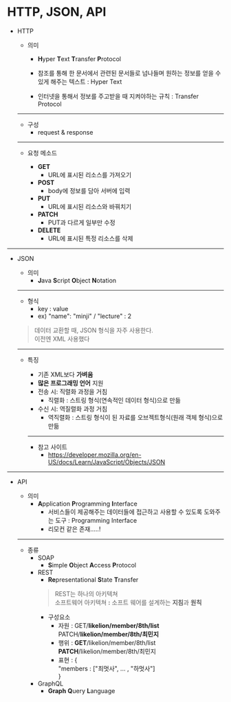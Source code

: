# HTTP, JSON, API 
* HTTP 
    * 의미
        * **H**yper **T**ext **T**ransfer **P**rotocol

        * 참조를 통해 한 문서에서 관련된 문서들로 넘나들며 원하는 정보를 얻을 수 있게 해주는 텍스트 : Hyper Text
        
        * 인터넷을 통해서 정보를 주고받을 때 지켜야하는 규칙 : Transfer Protocol
    <hr>
    
    * 구성
        * request & response
    <hr>

    * 요청 메소드
    
        * **GET** 
            * URL에 표시된 리소스를 가져오기
        * **POST**
            * body에 정보를 담아 서버에 입력
        * **PUT**
            * URL에 표시된 리소스와 바꿔치기
        * **PATCH**
            * PUT과 다르게 일부만 수정
        * **DELETE**
            * URL에 표시된 특정 리소스를 삭제
<hr>

* JSON
    * 의미
        * **J**ava **S**cript **O**bject **N**otation
    <hr>

    * 형식
        * key : value
        * ex) "name": "minji" / "lecture" : 2
    > 데이터 교환할 때, JSON 형식을 자주 사용한다. <br>이전엔 XML 사용했다
    <hr>

    * 특징
        * 기존 XML보다 **가벼움**
        * **많은 프로그래밍 언어** 지원
        * 전송 시: 직렬화 과정을 거침
            * 직렬화 : 스트링 형식(연속적인 데이터 형식)으로 만듦
        * 수신 시: 역질렬화 과정 거침
            * 역직렬화 : 스트링 형식이 된 자료를 오브젝트형식(원래 객체 형식)으로 만듦
        <hr>
        
        * 참고 사이트
            * https://developer.mozilla.org/en-US/docs/Learn/JavaScript/Objects/JSON
<hr>

* API
    * 의미 
        * **A**pplication **P**rogramming **I**nterface
            * 서비스들이 제공해주는 데이터들에 접근하고 사용할 수 있도록 도와주는 도구 : Programming Interface
            * 리모컨 같은 존재.....!
    <hr>

    * 종류
        * SOAP
            * **S**imple **O**bject **A**ccess **P**rotocol
        * REST
            * **Re**presentational **S**tate **T**ransfer
            > REST는 하나의 아키텍쳐<br>
            소프트웨어 아키텍쳐 **:** 소프트 웨어를 설계하는 **지침**과 **원칙**
            * 구성요소
                * 자원 : GET/**likelion/member/8th/list** <br> PATCH/**likelion/member/8th/최민지**
                * 행위 : **GET**/likelion/member/8th/list <br> **PATCH**/likelion/member/8th/최민지
                * 표현 : {<br>"members : ["최멋사", ... , "하멋사"]<br>}
        * GraphQL
            * **Graph** **Q**uery **L**anguage